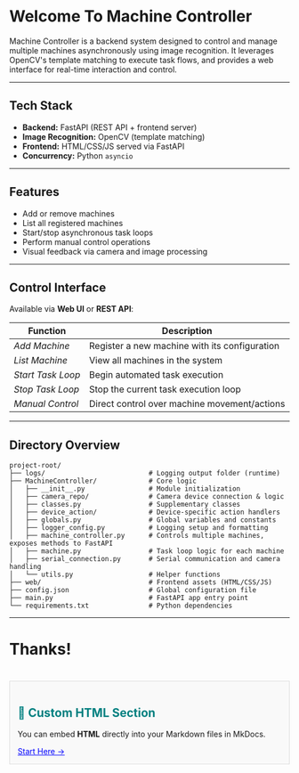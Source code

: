 # Welcome To Machine Controller
Machine Controller is a backend system designed to control and manage multiple machines asynchronously using image recognition. It leverages OpenCV's template matching to execute task flows, and provides a web interface for real-time interaction and control.

---

## Tech Stack

- **Backend:** FastAPI (REST API + frontend server)
- **Image Recognition:** OpenCV (template matching)
- **Frontend:** HTML/CSS/JS served via FastAPI
- **Concurrency:** Python `asyncio`

---

## Features

- Add or remove machines
- List all registered machines
- Start/stop asynchronous task loops
- Perform manual control operations
- Visual feedback via camera and image processing

---

## Control Interface

Available via **Web UI** or **REST API**:

| Function            | Description                                         |
|---------------------|-----------------------------------------------------|
| *Add Machine*       | Register a new machine with its configuration       |
| *List Machine*      | View all machines in the system                     |
| *Start Task Loop*   | Begin automated task execution                      |
| *Stop Task Loop*    | Stop the current task execution loop                |
| *Manual Control*    | Direct control over machine movement/actions        |

---

## Directory Overview
```text
project-root/
├── logs/                          # Logging output folder (runtime)
├── MachineController/             # Core logic
│   ├── __init__.py                # Module initialization
│   ├── camera_repo/               # Camera device connection & logic
│   ├── classes.py                 # Supplementary classes
│   ├── device_action/             # Device-specific action handlers
│   ├── globals.py                 # Global variables and constants
│   ├── logger_config.py           # Logging setup and formatting
│   ├── machine_controller.py      # Controls multiple machines, exposes methods to FastAPI
│   ├── machine.py                 # Task loop logic for each machine
│   ├── serial_connection.py       # Serial communication and camera handling
│   └── utils.py                   # Helper functions
├── web/                           # Frontend assets (HTML/CSS/JS)
├── config.json                    # Global configuration file
├── main.py                        # FastAPI app entry point
└── requirements.txt               # Python dependencies

```

---
# Thanks!

<div style="padding: 1em; background: #f9f9f9; border: 1px solid #ddd; margin-top:40px">
  <h2 style="color: teal;">🚀 Custom HTML Section</h2>
  <p>You can embed <strong>HTML</strong> directly into your Markdown files in MkDocs.</p>
  <a href="getting-started/" style="color: blue;">Start Here →</a>
</div>
